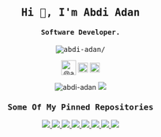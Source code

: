 <h2 align="center" class="text-purple"><samp><strong>Hi 👋, I'm Abdi Adan</strong></samp></h2>
<h4 align="center"><samp><strong>Software Developer.</strong></samp></h4>
<p align="center"><samp> <img src=https://komarev.com/ghpvc/?username=abdi-adan alt=abdi-adan/></samp> </p>

<p align="center">
<a href=https://dev.to/@abdiadan target="_blank"><img align="center" src=https://cdn.jsdelivr.net/npm/simple-icons@3.0.1/icons/dev-dot-to.svg alt="@abdiadan" height="30" width="30" /></a>
<a href=https://twitter.com/@abdiada86149808 target="_blank"><img align="center" src=https://cdn.jsdelivr.net/npm/simple-icons@3.0.1/icons/twitter.svg alt="@abdiada86149808" height="20" width="20" /></a>
<a href=https://linkedin.com/in/abdi-adan-764564176 target="_blank"><img align="center" src=https://cdn.jsdelivr.net/npm/simple-icons@3.0.1/icons/linkedin.svg alt="abdi-adan-764564176" height="20" width="20" /></a>
</p>

<div align='center'>
 <img src=https://github-readme-stats.vercel.app/api?username=abdi-adan&show_icons=true&count_private=true&theme=algolia&hide=prs,contribs&icon_color=f86b11 alt=abdi-adan />
 <img src=https://github-readme-stats.vercel.app/api/top-langs/?username=abdi-adan&layout=compact&theme=algolia&hide=html&icon_color=f86b11 />
</div>

<h3 align="center" class="text-purple"><samp>Some Of My Pinned Repositories</samp></h3>

<div align=center>
 <a href="https://github.com/Abdi-Adan/Somi">
  <img src=https://github-readme-stats.vercel.app/api/pin/?username=abdi-adan&repo=somi&theme=algolia&show_owner=true&icon_color=f86b11 />
 </a>
  <a href="https://github.com/Abdi-Adan/RenalCare">
  <img src=https://github-readme-stats.vercel.app/api/pin/?username=abdi-adan&repo=RenalCare&theme=algolia&show_owner=true&icon_color=f86b11 />
 </a>
  <a href="https://github.com/Abdi-Adan/django_boilerplate">
  <img src=https://github-readme-stats.vercel.app/api/pin/?username=abdi-adan&repo=django_boilerplate&theme=algolia&show_owner=true&icon_color=f86b11 />
 </a>
 <a href="https://github.com/Abdi-Adan/Order-Management-System">
  <img src=https://github-readme-stats.vercel.app/api/pin/?username=abdi-adan&repo=Order-Management-System&theme=algolia&show_owner=true&icon_color=f86b11 />
 </a>
  <a href="https://github.com/Abdi-Adan/ChezaSafe-covid-19-app-">
  <img src=https://github-readme-stats.vercel.app/api/pin/?username=abdi-adan&repo=ChezaSafe-covid-19-app-&theme=algolia&show_owner=true&icon_color=f86b11 />
 </a>
 <a href="https://github.com/Abdi-Adan/Tender-Management-System">
  <img src=https://github-readme-stats.vercel.app/api/pin/?username=abdi-adan&repo=Tender-Management-System&theme=algolia&show_owner=true&icon_color=f86b11 />
 </a>
  <a href="https://github.com/Abdi-Adan/Django-User-App">
  <img src=https://github-readme-stats.vercel.app/api/pin/?username=abdi-adan&repo=Django-User-App&theme=algolia&show_owner=true&icon_color=f86b11 />
 </a>
  <a href="https://github.com/Abdi-Adan/Django-Sandbox">
  <img src=https://github-readme-stats.vercel.app/api/pin/?username=abdi-adan&repo=Django-Sandbox&theme=algolia&show_owner=true&icon_color=f86b11 />
 </a>
</div>

